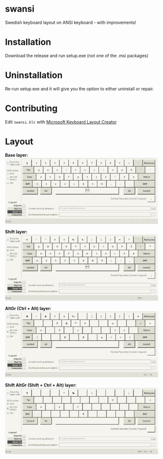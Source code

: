 # swansi
Swedish keyboard layout on ANSI keyboard - with improvements!

# Installation
Download the release and run setup.exe (not one of the .msi packages)

# Uninstallation
Re-run setup.exe and it will give you the option to either uninstall or repair.

# Contributing
Edit `swansi.klc` with [Microsoft Keyboard Layout Creator](https://msdn.microsoft.com/en-us/globalization/keyboardlayouts.aspx)

# Layout
**Base layer:**
![Base layer](img/swansi.jpg)

**Shift layer:**
![Shift layer](img/swansiShft.jpg)

**AltGr (Ctrl + Alt) layer:**
![AltGr (Ctrl + Alt) layer](img/swansiAltGr.jpg)


**Shift AltGr (Shift + Ctrl + Alt) layer:**
![Shift AltGr (Shift + Ctrl + Alt) layer](img/swansiShftAltGr.jpg)
